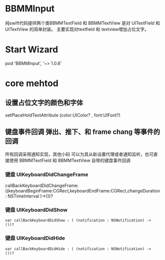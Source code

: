 # BBMMInput
纯swift代码提供两个类BBMMTextField 和 BBMMTextView 是对 UITextField 和 UITextView 的简单封装。
主要实现对textfield 和 textview增加占位文字。

# Start Wizard 

pod 'BBMMInput', '~> 1.0.6’

# core mehtod
## 设置占位文字的颜色和字体
 setPlaceHoldTextAttribute (color:UIColor? , font:UIFont?)
## 键盘事件回调 弹出、推下、和 frame chang 等事件的回调
  所有回调采用通知实现，其他小码 可以为其从新设置代理或者通知监听，也可直接使用 BBMMTextField 和 BBMMTextView 自带的键盘事件回调
### 键盘 UIKeyboardDidChangeFrame
   callBackKeyboardDidChangeFrame:((keyboardBeginFrame:CGRect,keyboardEndFrame:CGRect,changeDuration : NSTimeInterval   )->())?
   
### 键盘 UIKeyboardDidShow
    var callBackKeyboardDidShow : ( (notification : NSNotification) -> ())?
    
### 键盘 UIKeyboardDidHide
    var callBackKeyboardDidHide : ( (notification : NSNotification) -> ())?
